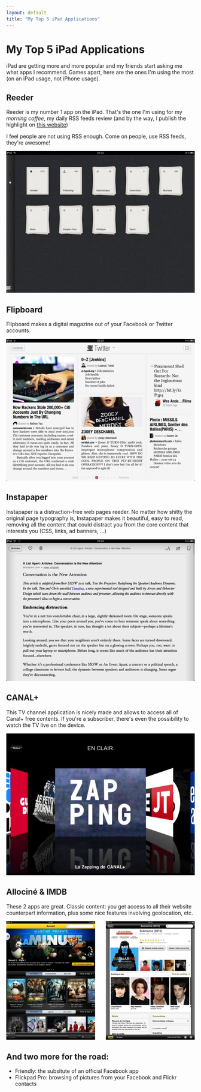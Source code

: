 ```yaml
---
layout: default
title: "My Top 5 iPad Applications"
---
```


# My Top 5 iPad Applications

iPad are getting more and more popular and my friends start asking me what apps I recommend. Games apart, here are the ones I'm using the most (on an iPad usage, not iPhone usage).


## Reeder

Reeder is my number 1 app on the iPad. That's the one I'm using for my *morning coffee*, my daily RSS feeds review (and by the way, I publish the highlight on [this website][morningcoffee])

I feel people are not using RSS enough. Come on people, use RSS feeds, they're awesome!

![Reeder Screenshot](../assets/img/reeder-screenshot.jpg)


## Flipboard

Flipboard makes a digital magazine out of your Facebook or Twitter accounts.

![Flipboard Screenshot](../assets/img/flipboard-screenshot.jpg)


## Instapaper

Instapaper is a distraction-free web pages reeder. No matter how shitty the original page typography is, Instapaper makes it beautiful, easy to read, removing all the content that could distract you from the core content that interests you (CSS, links, ad banners, ...)

![Instapaper Screenshot](../assets/img/instapaper-screenshot.jpg)


## CANAL+

This TV channel application is nicely made and allows to access all of Canal+ free contents. If you're a subscriber, there's even the possibility to watch the TV live on the device. 

![Canal+ Screenshot](../assets/img/canal_plus_screenshot.jpg)


## Allociné & IMDB

These 2 apps are great. Classic content: you get access to all their website counterpart information, plus some nice features involving geolocation, etc.

![Allociné and IMDB Screenshot](../assets/img/allocine_imdb_screenshot.jpg)


## And two more for the road: 

- Friendly: the subsitute of an official Facebook app
- Flickpad Pro: browsing of pictures from your Facebook and Flickr contacts


[morningcoffee]: http://morningcoffee.deadrooster.org
